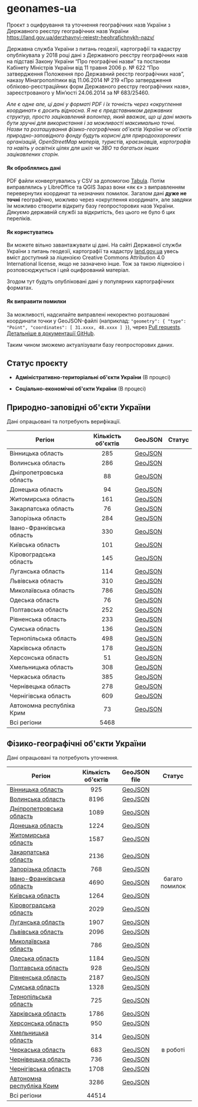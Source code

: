 # geonames-ua
Проєкт з оцифрування та уточнення географічних назв України з Державного реєстру географічних назв України https://land.gov.ua/derzhavnyi-reiestr-heohrafichnykh-nazv/

Державна служба України з питань геодезії, картографії та кадастру опублікувала у 2018 році дані з Державного реєстру географічних назв на підставі Закону України “Про географічні назви” та постанови Кабінету Міністрів України від 11 травня 2006 р. № 622 “Про затвердження Положення про Державний реєстр географічних назв”, наказу Мінагрополітики від 11.06.2014 № 219 «Про затвердження обліково-реєстраційних форм Державного реєстру географічних назв», зареєстрованого у Мін’юсті 24.06.2014 за № 683/25460.


_Але є одне але, ці дані у форматі PDF і їх точність через «округлення координат» є досить відносна. Я не є представником державних структур, просто зацікавлений волонтер, який вважає, що ці дані мають бути зручні для використання і за можливості максимально точні. Назви та розташування фізико-географічних об'єктів України чи об'єктів природно-заповідного фонду будуть корисні для природоохоронних організацій, OpenStreetMap маперів, туристів, краєзнавців, картографів та навіть у освітніх цілях для шкіл чи ЗВО та багатьох інших зацікавлених сторін._

#### Як оброблялись дані

PDF файли конвертувались у CSV за допомогою [Tabula](https://tabula.technology/). Потім виправлялись у LibreOffice та QGIS
Зараз вони «як є» з виправленням перевернутих координат та незначних помилок. Загалом дані __дуже не точні__ географічно, можливо через «округлення координат», але завдяки їм можливо створити відкриту базу геопросторових назв України. Дякуємо державній службі за відкритість, без цього не було б цих переліків.


#### Як користуватись

Ви можете вільно завантажувати ці дані. На сайті Державної служби України з питань геодезії, картографії та кадастру [land.gov.ua](https://land.gov.ua/)  увесь вміст доступний за ліцензією Creative Commons Attribution 4.0 International license, якщо не зазначено інше. Тож за такою ліцензією і розповсюджується і цей оцифрований матеріал.

Згодом тут будуть опубліковані дані у популярних картографічних форматах.

#### Як виправити помилки

За можливості, надсилайте виправлені некоректно розташовані координати точки у GeoJSON-файлі (наприклад: `"geometry": { "type": "Point", "coordinates": [ 31.xxxx, 48.xxxx ] }`), через [Pull requests](https://github.com/gontsa/geonames-ua/pulls). [Детальніше в документації GitHub](https://docs.github.com/en/github/collaborating-with-pull-requests/proposing-changes-to-your-work-with-pull-requests/about-pull-requests). 

Таким чином зможемо актуалізувати базу геопросторових даних.


## Статус проєкту

* __Адміністративно-територіальні об'єкти України__ (В процесі)

* __Соціально-економічні об'єкти України__ (В процесі)

## Природно-заповідні об'єкти України

Дані опрацьовані та потребують верифікації.

| Регіон                    | Кількість об'єктів | GeoJSON | Статус |
|---------------------------|:---------:|:---:|:-------:|
| Вінницька область         |    285    |  [GeoJSON](https://github.com/gontsa/geonames-ua/blob/main/PZO/geojson/pzo-vinnytska.geojson)   |         |
| Волинська область         |    286    |  [GeoJSON](https://github.com/gontsa/geonames-ua/blob/main/PZO/geojson/pzo-volynska.geojson)   |         |
| Дніпропетровська область  |    88     |  [GeoJSON](https://github.com/gontsa/geonames-ua/blob/main/PZO/geojson/pzo-dnipropetrovska.geojson)   |         |
| Донецька область          |    94     |  [GeoJSON](https://github.com/gontsa/geonames-ua/blob/main/PZO/geojson/pzo-donetska.geojson)   |         |
| Житомирська область       |    161    |  [GeoJSON](https://github.com/gontsa/geonames-ua/blob/main/PZO/geojson/pzo-zytomyrska.geojson)   |         |
| Закарпатська область      |    76     |  [GeoJSON](https://github.com/gontsa/geonames-ua/blob/main/PZO/geojson/pzo-zakarpatska.geojson)   |         |
| Запорізька область        |    284    |  [GeoJSON](https://github.com/gontsa/geonames-ua/blob/main/PZO/geojson/pzo-zaporizska.geojson)   |         |
| Івано-Франківська область |    330    |  [GeoJSON](https://github.com/gontsa/geonames-ua/blob/main/PZO/geojson/pzo-ivano-frankivska.geojson)   |         |
| Київська область          |    101    |  [GeoJSON](https://github.com/gontsa/geonames-ua/blob/main/PZO/geojson/pzo-kyivska.geojson)   |         |
| Кіровоградська область    |    145    |  [GeoJSON](https://github.com/gontsa/geonames-ua/blob/main/PZO/geojson/pzo-kirovogradska.geojson)  |         |
| Луганська область         |    114    |  [GeoJSON](https://github.com/gontsa/geonames-ua/blob/main/PZO/geojson/pzo-luganska.geojson)   |         |
| Львівська область         |    310    |  [GeoJSON](https://github.com/gontsa/geonames-ua/blob/main/PZO/geojson/pzo-lvivska.geojson)   |         |
| Миколаївська область      |    786    |  [GeoJSON](https://github.com/gontsa/geonames-ua/blob/main/PZO/geojson/pzo-mykolayivska.geojson)   |         |
| Одеська область           |    76     |  [GeoJSON](https://github.com/gontsa/geonames-ua/blob/main/PZO/geojson/pzo-odeska.geojson)   |         |
| Полтавська область        |    252    |  [GeoJSON](https://github.com/gontsa/geonames-ua/blob/main/PZO/geojson/pzo-poltavska.geojson)   |         |
| Рівненська область        |    233    |  [GeoJSON](https://github.com/gontsa/geonames-ua/blob/main/PZO/geojson/pzo-rivnenska.geojson)   |         |
| Сумська область           |    136    |  [GeoJSON](https://github.com/gontsa/geonames-ua/blob/main/PZO/geojson/pzo-sumska.geojson)   |         |
| Тернопільська область     |    498    |  [GeoJSON](https://github.com/gontsa/geonames-ua/blob/main/PZO/geojson/pzo-ternopilska.geojson)   |         |
| Харківська область        |    178    |  [GeoJSON](https://github.com/gontsa/geonames-ua/blob/main/PZO/geojson/pzo-kharkivska.geojson)   |         |
| Херсонська область        |    51     |  [GeoJSON](https://github.com/gontsa/geonames-ua/blob/main/PZO/geojson/pzo-khersonska.geojson)   |         |
| Хмельницька область       |    308    |  [GeoJSON](https://github.com/gontsa/geonames-ua/blob/main/PZO/geojson/pzo-khmelnytska.geojson)   |         |
| Черкаська область         |    385    |  [GeoJSON](https://github.com/gontsa/geonames-ua/blob/main/PZO/geojson/pzo-cherkaska.geojson)   |         |
| Чернівецька область       |    278    |  [GeoJSON](https://github.com/gontsa/geonames-ua/blob/main/PZO/geojson/pzo-chernivetska.geojson)   |         |
| Чернігівська область      |    609    |  [GeoJSON](https://github.com/gontsa/geonames-ua/blob/main/PZO/geojson/pzo-chernigivska.geojson)   |         |
| Автономна республіка Крим |    73     |  [GeoJSON](https://github.com/gontsa/geonames-ua/blob/main/PZO/geojson/fpzo-ar-krym.geojson)  |         |
| Всі регіони               |    5468   |     |         |


## Фізико-географічні об'єкти України

Дані опрацьовані та потребують уточнення.

| Регіон                    | Кількість об'єктів | GeoJSON file | Статус |
|---------------------------|:---------:|:---:|:-------:|
| [Вінницька область](https://land.gov.ua/wp-content/uploads/2018/02/Вінницька_область.7z)        |    925    | [GeoJSON](https://github.com/gontsa/geonames-ua/blob/main/PGO/geojson/fiz-geo-vinnytska.geojson)    |         |
| [Волинська область](https://land.gov.ua/wp-content/uploads/2018/02/Волинська_область.7z)        |    8196   |   [GeoJSON](https://github.com/gontsa/geonames-ua/blob/main/PGO/geojson/fiz-geo-volynska.geojson)  |         |
| [Дніпропетровська область](https://land.gov.ua/wp-content/uploads/2018/02/Дніпропетровська_область.7z)  |    1089   |  [GeoJSON](https://github.com/gontsa/geonames-ua/blob/main/PGO/geojson/fiz-geo-dnipropetrovska.geojson)  |         |
| [Донецька область](https://land.gov.ua/wp-content/uploads/2018/02/Донецька_область.7z)          |    1224   |   [GeoJSON](https://github.com/gontsa/geonames-ua/blob/main/PGO/geojson/fiz-geo-donetska.geojson)  |         |
| [Житомирська область](https://land.gov.ua/wp-content/uploads/2018/02/Житомирська_область.7z)       |    1587   |   [GeoJSON](https://github.com/gontsa/geonames-ua/blob/main/PGO/geojson/fiz-geo-zhytomyrska.geojson)  |         |
| [Закарпатська область](https://land.gov.ua/wp-content/uploads/2018/02/Закарпатська_область.7z)      |    2136   | [GeoJSON](https://github.com/gontsa/geonames-ua/blob/main/PGO/geojson/fiz-geo-zakarpatska.geojson)    |         |
| [Запорізька область](https://land.gov.ua/wp-content/uploads/2018/02/Запорізька_область.7z)       |    768    |  [GeoJSON](https://github.com/gontsa/geonames-ua/blob/main/PGO/geojson/fiz-geo-zaporizska.geojson)   |         |
| [Івано-Франківська область](https://land.gov.ua/wp-content/uploads/2018/02/Івано-Франківська_область.7z) |    4690   |  [GeoJSON](https://github.com/gontsa/geonames-ua/blob/main/PGO/geojson/fiz-geo-ivano-frankivska.geojson)   |  багато помилок       |
| [Київська область](https://land.gov.ua/wp-content/uploads/2018/02/Київська_область.7z)          |    1264   |  [GeoJSON](https://github.com/gontsa/geonames-ua/blob/main/PGO/geojson/fiz-geo-kyivska.geojson)   |         |
| [Кіровоградська область](https://land.gov.ua/wp-content/uploads/2018/02/Кіровоградська_область.7z)    |    2029   |  [GeoJSON](https://github.com/gontsa/geonames-ua/blob/main/PGO/geojson/fiz-geo-kirovogradska.geojson)   |         |
| [Луганська область](https://land.gov.ua/wp-content/uploads/2018/02/Луганська_область.7z)         |    1907   |  [GeoJSON](https://github.com/gontsa/geonames-ua/blob/main/PGO/geojson/fiz-geo-luganska.geojson)   |         |
| [Львівська область](https://land.gov.ua/wp-content/uploads/2018/08/Львівська_обл.7z)         |    2096   |   [GeoJSON](https://github.com/gontsa/geonames-ua/blob/main/PGO/geojson/fiz-geo-lvivska.geojson)  |         |
| [Миколаївська область](https://land.gov.ua/wp-content/uploads/2018/02/Миколаївська_область.7z)      |    786    |  [GeoJSON](https://github.com/gontsa/geonames-ua/blob/main/PGO/geojson/fiz-geo-mykolaivska.geojson)   |         |
| [Одеська область](https://land.gov.ua/wp-content/uploads/2018/02/Одеська_область.7z)           |    1184   |  [GeoJSON](https://github.com/gontsa/geonames-ua/blob/main/PGO/geojson/fiz-geo-odeska.geojson)   |         |
| [Полтавська область](https://land.gov.ua/wp-content/uploads/2018/02/Полтавська_область.7z)        |    928    |  [GeoJSON](https://github.com/gontsa/geonames-ua/blob/main/PGO/geojson/fiz-geo-poltavska.geojson)   |         |
| [Рівненська область](https://land.gov.ua/wp-content/uploads/2018/02/Рівненська_область.7z)        |    2187   |  [GeoJSON](https://github.com/gontsa/geonames-ua/blob/main/PGO/geojson/fiz-geo-rivnenska.geojson)   |         |
| [Сумська область](https://land.gov.ua/wp-content/uploads/2018/02/Сумська_область.7z)           |    1328   |  [GeoJSON](https://github.com/gontsa/geonames-ua/blob/main/PGO/geojson/fiz-geo-sumska.geojson)   |         |
| [Тернопільська область](https://land.gov.ua/wp-content/uploads/2018/02/Тернопільська_область.7z)     |    725    |   [GeoJSON](https://github.com/gontsa/geonames-ua/blob/main/PGO/geojson/fiz-geo-ternopilska.geojson)  |         |
| [Харківська область](https://land.gov.ua/wp-content/uploads/2018/02/Харківська_область.7z)        |    1786   |  [GeoJSON](https://github.com/gontsa/geonames-ua/blob/main/PGO/geojson/fiz-geo-kharkivska.geojson)   |         |
| [Херсонська область](https://land.gov.ua/wp-content/uploads/2018/08/Херсонська_обл.7z)       |    950    |  [GeoJSON](https://github.com/gontsa/geonames-ua/blob/main/PGO/geojson/fiz-geo-khersonska.geojson)   |         |
| [Хмельницька область](https://land.gov.ua/wp-content/uploads/2018/02/Хмельницька_область.7z)       |    314    |   [GeoJSON](https://github.com/gontsa/geonames-ua/blob/main/PGO/geojson/fiz-geo-khmelnytska.geojson)  |         |
| [Черкаська область](https://land.gov.ua/wp-content/uploads/2018/02/Черкаська_область-1.7z)         |    683    |  [GeoJSON](https://github.com/gontsa/geonames-ua/blob/main/PGO/geojson/fiz-geo-cherkaska.geojson)   |   в роботі    |
| [Чернівецька область](https://land.gov.ua/wp-content/uploads/2018/02/Чернівецька_область.7z)       |    736    |  [GeoJSON](https://github.com/gontsa/geonames-ua/blob/main/PGO/geojson/fiz-geo-chernivetska.geojson)   |         |
| [Чернігівська область](https://land.gov.ua/wp-content/uploads/2018/02/Чернігівська_область.7z)      |    1708   |  [GeoJSON](https://github.com/gontsa/geonames-ua/blob/main/PGO/geojson/fiz-geo-chernigivska.geojson)   |         |
| [Автономна республіка Крим](https://land.gov.ua/wp-content/uploads/2018/02/Автономна-Республіка-Крим.7z) |    3286   |  [GeoJSON](https://github.com/gontsa/geonames-ua/blob/main/PGO/geojson/fiz-geo-ar-krym.geojson)   |         |
| Всі регіони               |   44514   |     |         |
